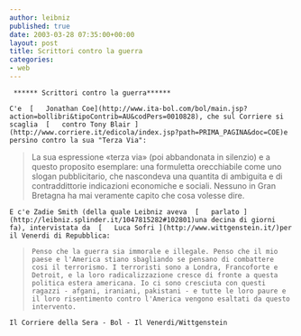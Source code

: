 ```yaml
---
author: leibniz
published: true
date: 2003-03-28 07:35:00+00:00
layout: post
title: Scrittori contro la guerra
categories:
- web
---
```


	 ****** Scrittori contro la guerra******
	
	C'e  [   Jonathan Coe](http://www.ita-bol.com/bol/main.jsp?action=bollibri&tipoContrib=AU&codPers=0010828), che sul Corriere si scaglia  [   contro Tony Blair ](http://www.corriere.it/edicola/index.jsp?path=PRIMA_PAGINA&doc=COE)e persino contro la sua "Terza Via":


>  
> 
> 	La sua espressione «terza via» (poi abbandonata in silenzio) e a questo proposito esemplare: una formuletta orecchiabile come uno slogan pubblicitario, che nascondeva una quantita di ambiguita e di contraddittorie indicazioni economiche e sociali. Nessuno in Gran Bretagna ha mai veramente capito che cosa volesse dire. 

	E c'e Zadie Smith (della quale Leibniz aveva  [   parlato ](http://leibniz.splinder.it/1047815282#102801)una decina di giorni fa), intervistata da  [   Luca Sofri ](http://www.wittgenstein.it/)per il Venerdi di Repubblica:

>  
> 
> 	  Penso che la guerra sia immorale e illegale. Penso che il mio paese e l'America stiano sbagliando se pensano di combattere cosi il terrorismo. I terroristi sono a Londra, Francoforte e Detroit, e la loro radicalizzazione cresce di fronte a questa politica estera americana. Io ci sono cresciuta con questi ragazzi - afgani, iraniani, pakistani - e tutte le loro paure e il loro risentimento contro l'America vengono esaltati da questo intervento.

	Il Corriere della Sera - Bol - Il Venerdi/Wittgenstein